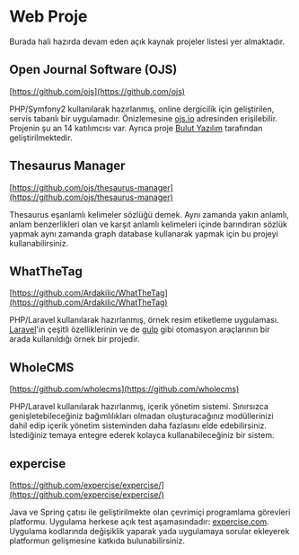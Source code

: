 # Web Proje

Burada hali hazırda devam eden açık kaynak projeler listesi yer almaktadır.

## Open Journal Software (OJS)

[https://github.com/ojs](https://github.com/ojs)

PHP/Symfony2 kullanılarak hazırlanmış, online dergicilik için geliştirilen, servis tabanlı bir uygulamadır. Önizlemesine [ojs.io](http://ojs.io) adresinden erişilebilir. Projenin şu an 14 katılımcısı var. Ayrıca proje [Bulut Yazılım](https://bulutyazilim.com) tarafından geliştirilmektedir.

## Thesaurus Manager

[https://github.com/ojs/thesaurus-manager](https://github.com/ojs/thesaurus-manager)

Thesaurus eşanlamlı kelimeler sözlüğü demek. Aynı zamanda yakın anlamlı, anlam benzerlikleri olan ve karşıt anlamlı kelimeleri içinde barındıran sözlük yapmak aynı zamanda graph database kullanarak yapmak için bu projeyi kullanabilirsiniz.

## WhatTheTag

[https://github.com/Ardakilic/WhatTheTag](https://github.com/Ardakilic/WhatTheTag)

PHP/Laravel kullanılarak hazırlanmış, örnek resim etiketleme uygulaması. [Laravel](https://laravel.com/)'in çeşitli özelliklerinin ve de [gulp](http://gulpjs.com/) gibi otomasyon araçlarının bir arada kullanıldığı örnek bir projedir.

## WholeCMS

[https://github.com/wholecms](https://github.com/wholecms)

PHP/Laravel kullanılarak hazırlanmış, içerik yönetim sistemi. Sınırsızca genişletebileceğiniz bağımlılıkları olmadan oluşturacağınız modüllerinizi dahil edip içerik yönetim sisteminden daha fazlasını elde edebilirsiniz. İstediğiniz temaya entegre ederek kolayca kullanabileceğiniz bir sistem.

## expercise

[https://github.com/expercise/expercise/](https://github.com/expercise/expercise/)

Java ve Spring çatısı ile geliştirilmekte olan çevrimiçi programlama görevleri platformu. Uygulama herkese açık test aşamasındadır: [expercise.com](https://expercise.com/). Uygulama kodlarında değişiklik yaparak yada uygulamaya sorular ekleyerek platformun gelişmesine katkıda bulunabilirsiniz.
